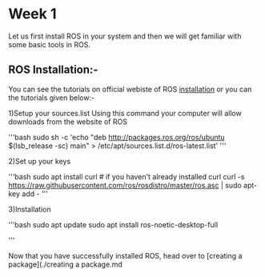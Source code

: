 # Week 1
Let us first install ROS in your system and then we will get familiar with some basic tools in ROS.

## ROS Installation:-

You can see the tutorials on official webiste of ROS [installation](http://wiki.ros.org/noetic/Installation/Ubuntu) or you can the tutorials given below:-

1)Setup your sources.list
Using this command your computer will allow downloads from the website of ROS

'''bash
sudo sh -c 'echo "deb http://packages.ros.org/ros/ubuntu $(lsb_release -sc) main" > /etc/apt/sources.list.d/ros-latest.list'
'''

2)Set up your keys

'''bash
sudo apt install curl # if you haven't already installed curl
curl -s https://raw.githubusercontent.com/ros/rosdistro/master/ros.asc | sudo apt-key add -
'''

3)Installation

'''bash
sudo apt update
sudo apt install ros-noetic-desktop-full

'''



Now that you have successfully installed ROS, head over to [creating a package](./creating a package.md
